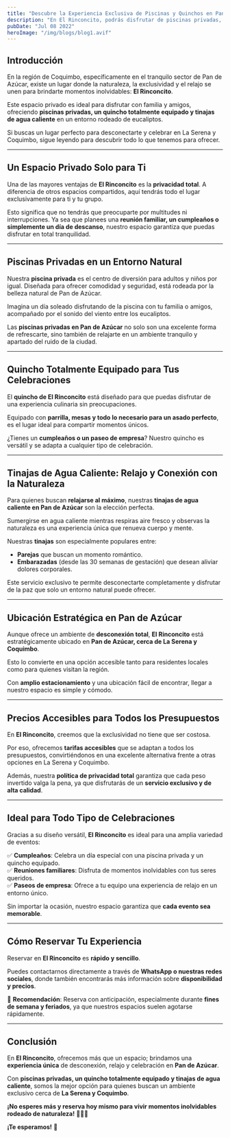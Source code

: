 ```yaml
---
title: "Descubre la Experiencia Exclusiva de Piscinas y Quinchos en Pan de Azúcar"
description: "En El Rinconcito, podrás disfrutar de piscinas privadas, un quincho equipado y tinajas de agua caliente en un entorno natural y exclusivo en Pan de Azúcar."
pubDate: "Jul 08 2022"
heroImage: "/img/blogs/blog1.avif"
---
```


## Introducción

En la región de Coquimbo, específicamente en el tranquilo sector de Pan de Azúcar, existe un lugar donde la naturaleza, la exclusividad y el relajo se unen para brindarte momentos inolvidables: **El Rinconcito**.

Este espacio privado es ideal para disfrutar con familia y amigos, ofreciendo **piscinas privadas, un quincho totalmente equipado y tinajas de agua caliente** en un entorno rodeado de eucaliptos.

Si buscas un lugar perfecto para desconectarte y celebrar en La Serena y Coquimbo, sigue leyendo para descubrir todo lo que tenemos para ofrecer.

---

## Un Espacio Privado Solo para Ti

Una de las mayores ventajas de **El Rinconcito** es la **privacidad total**. A diferencia de otros espacios compartidos, aquí tendrás todo el lugar exclusivamente para ti y tu grupo.

Esto significa que no tendrás que preocuparte por multitudes ni interrupciones. Ya sea que planees una **reunión familiar, un cumpleaños o simplemente un día de descanso**, nuestro espacio garantiza que puedas disfrutar en total tranquilidad.

---

## Piscinas Privadas en un Entorno Natural

Nuestra **piscina privada** es el centro de diversión para adultos y niños por igual. Diseñada para ofrecer comodidad y seguridad, está rodeada por la belleza natural de Pan de Azúcar.

Imagina un día soleado disfrutando de la piscina con tu familia o amigos, acompañado por el sonido del viento entre los eucaliptos.

Las **piscinas privadas en Pan de Azúcar** no solo son una excelente forma de refrescarte, sino también de relajarte en un ambiente tranquilo y apartado del ruido de la ciudad.

---

## Quincho Totalmente Equipado para Tus Celebraciones

El **quincho de El Rinconcito** está diseñado para que puedas disfrutar de una experiencia culinaria sin preocupaciones.

Equipado con **parrilla, mesas y todo lo necesario para un asado perfecto**, es el lugar ideal para compartir momentos únicos.

¿Tienes un **cumpleaños o un paseo de empresa**? Nuestro quincho es versátil y se adapta a cualquier tipo de celebración.

---

## Tinajas de Agua Caliente: Relajo y Conexión con la Naturaleza

Para quienes buscan **relajarse al máximo**, nuestras **tinajas de agua caliente en Pan de Azúcar** son la elección perfecta.

Sumergirse en agua caliente mientras respiras aire fresco y observas la naturaleza es una experiencia única que renueva cuerpo y mente.

Nuestras **tinajas** son especialmente populares entre:

-   **Parejas** que buscan un momento romántico.
-   **Embarazadas** (desde las 30 semanas de gestación) que desean aliviar dolores corporales.

Este servicio exclusivo te permite desconectarte completamente y disfrutar de la paz que solo un entorno natural puede ofrecer.

---

## Ubicación Estratégica en Pan de Azúcar

Aunque ofrece un ambiente de **desconexión total**, **El Rinconcito** está estratégicamente ubicado en **Pan de Azúcar, cerca de La Serena y Coquimbo**.

Esto lo convierte en una opción accesible tanto para residentes locales como para quienes visitan la región.

Con **amplio estacionamiento** y una ubicación fácil de encontrar, llegar a nuestro espacio es simple y cómodo.

---

## Precios Accesibles para Todos los Presupuestos

En **El Rinconcito**, creemos que la exclusividad no tiene que ser costosa.

Por eso, ofrecemos **tarifas accesibles** que se adaptan a todos los presupuestos, convirtiéndonos en una excelente alternativa frente a otras opciones en La Serena y Coquimbo.

Además, nuestra **política de privacidad total** garantiza que cada peso invertido valga la pena, ya que disfrutarás de un **servicio exclusivo y de alta calidad**.

---

## Ideal para Todo Tipo de Celebraciones

Gracias a su diseño versátil, **El Rinconcito** es ideal para una amplia variedad de eventos:

✅ **Cumpleaños**: Celebra un día especial con una piscina privada y un quincho equipado.  
✅ **Reuniones familiares**: Disfruta de momentos inolvidables con tus seres queridos.  
✅ **Paseos de empresa**: Ofrece a tu equipo una experiencia de relajo en un entorno único.

Sin importar la ocasión, nuestro espacio garantiza que **cada evento sea memorable**.

---

## Cómo Reservar Tu Experiencia

Reservar en **El Rinconcito** es **rápido y sencillo**.

Puedes contactarnos directamente a través de **WhatsApp o nuestras redes sociales**, donde también encontrarás más información sobre **disponibilidad y precios**.

📌 **Recomendación**: Reserva con anticipación, especialmente durante **fines de semana y feriados**, ya que nuestros espacios suelen agotarse rápidamente.

---

## Conclusión

En **El Rinconcito**, ofrecemos más que un espacio; brindamos una **experiencia única** de desconexión, relajo y celebración en **Pan de Azúcar**.

Con **piscinas privadas, un quincho totalmente equipado y tinajas de agua caliente**, somos la mejor opción para quienes buscan un ambiente exclusivo cerca de **La Serena y Coquimbo**.

**¡No esperes más y reserva hoy mismo para vivir momentos inolvidables rodeado de naturaleza!** 🌿🏡💦

**¡Te esperamos!** 🎉
